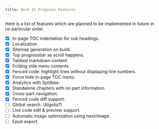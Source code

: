```yaml
---
title: Work In Progress Features
---
```


Here is a list of features which are planned to be implemented in future in no particular order. 

- [x] In-page TOC indentation for sub headings.
- [x] Localization.
- [x] Sitemap generation on build.
- [x] Top progressbar as scroll happens.
- [x] Tabbed markdown content.
- [x] Folding side menu contents.
- [x] Fenced code: highlight lines without displaying line numbers.
- [x] Force hide in-page TOC menu.
- [x] Analytics with Splitbee.
- [x] Standalone chapters with no part information.
- [x] Cross-part navigation.
- [x] Fenced code diff support.
- [ ] Global search. (Algolia?)
- [ ] Live code edit & preview support.
- [ ] Automatic image optimization using next/image.
- [ ] Epub export.
